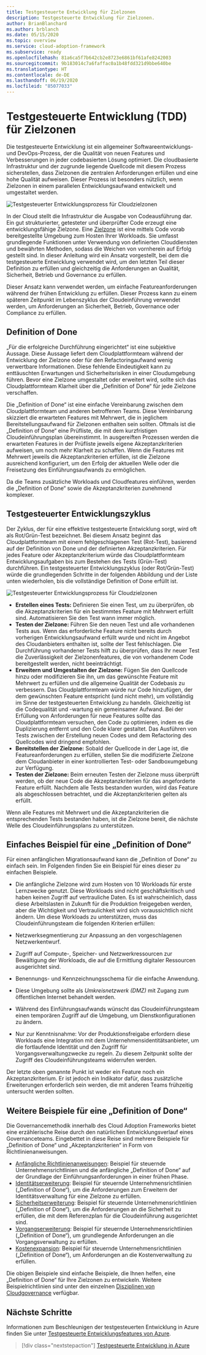 ```yaml
---
title: Testgesteuerte Entwicklung für Zielzonen
description: Testgesteuerte Entwicklung für Zielzonen.
author: BrianBlanchard
ms.author: brblanch
ms.date: 05/15/2020
ms.topic: overview
ms.service: cloud-adoption-framework
ms.subservice: ready
ms.openlocfilehash: 81a6ca5f7b642cb2e8723e6861bf61afe8242003
ms.sourcegitcommit: 9b183014c7a6faffac0a1b48fdd321d9bbe640be
ms.translationtype: HT
ms.contentlocale: de-DE
ms.lasthandoff: 06/19/2020
ms.locfileid: "85077033"
---
```

# <a name="test-driven-development-tdd-for-landing-zones"></a>Testgesteuerte Entwicklung (TDD) für Zielzonen

Die testgesteuerte Entwicklung ist ein allgemeiner Softwareentwicklungs- und DevOps-Prozess, der die Qualität von neuen Features und Verbesserungen in jeder codebasierten Lösung optimiert. Die cloudbasierte Infrastruktur und der zugrunde liegende Quellcode mit diesem Prozess sicherstellen, dass Zielzonen die zentralen Anforderungen erfüllen und eine hohe Qualität aufweisen. Dieser Prozess ist besonders nützlich, wenn Zielzonen in einem parallelen Entwicklungsaufwand entwickelt und umgestaltet werden.

![Testgesteuerter Entwicklungsprozess für Cloudzielzonen](../../_images/ready/test-driven-development-process.png)

In der Cloud stellt die Infrastruktur die Ausgabe von Codeausführung dar. Ein gut strukturierter, getesteter und überprüfter Code erzeugt eine entwicklungsfähige Zielzone. Eine [Zielzone](../landing-zone/index.md) ist eine mittels Code vorab bereitgestellte Umgebung zum Hosten Ihrer Workloads. Sie umfasst grundlegende Funktionen unter Verwendung von definierten Clouddiensten und bewährten Methoden, sodass die Weichen von vornherein auf Erfolg gestellt sind. In dieser Anleitung wird ein Ansatz vorgestellt, bei dem die testgesteuerte Entwicklung verwendet wird, um den letzten Teil dieser Definition zu erfüllen und gleichzeitig die Anforderungen an Qualität, Sicherheit, Betrieb und Governance zu erfüllen.

Dieser Ansatz kann verwendet werden, um einfache Featureanforderungen während der frühen Entwicklung zu erfüllen. Dieser Prozess kann zu einem späteren Zeitpunkt im Lebenszyklus der Cloudeinführung verwendet werden, um Anforderungen an Sicherheit, Betrieb, Governance oder Compliance zu erfüllen.

## <a name="definition-of-done"></a>Definition of Done

„Für die erfolgreiche Durchführung eingerichtet“ ist eine subjektive Aussage. Diese Aussage liefert dem Cloudplattformteam während der Entwicklung der Zielzone oder für den Refactoringaufwand wenig verwertbare Informationen. Diese fehlende Eindeutigkeit kann zu enttäuschten Erwartungen und Sicherheitsrisiken in einer Cloudumgebung führen. Bevor eine Zielzone umgestaltet oder erweitert wird, sollte sich das Cloudplattformteam Klarheit über die „Definition of Done“ für jede Zielzone verschaffen.

Die „Definition of Done“ ist eine einfache Vereinbarung zwischen dem Cloudplattformteam und anderen betroffenen Teams. Diese Vereinbarung skizziert die erwarteten Features mit Mehrwert, die in jeglichem Bereitstellungsaufwand für Zielzonen enthalten sein sollten. Oftmals ist die „Definition of Done“ eine Prüfliste, die mit dem kurzfristigen Cloudeinführungsplan übereinstimmt. In ausgereiften Prozessen werden die erwarteten Features in der Prüfliste jeweils eigene Akzeptanzkriterien aufweisen, um noch mehr Klarheit zu schaffen. Wenn die Features mit Mehrwert jeweils die Akzeptanzkriterien erfüllen, ist die Zielzone ausreichend konfiguriert, um den Erfolg der aktuellen Welle oder die Freisetzung des Einführungsaufwands zu ermöglichen.

Da die Teams zusätzliche Workloads und Cloudfeatures einführen, werden die „Definition of Done“ sowie die Akzeptanzkriterien zunehmend komplexer.

## <a name="test-driven-development-cycle"></a>Testgesteuerter Entwicklungszyklus

Der Zyklus, der für eine effektive testgesteuerte Entwicklung sorgt, wird oft als Rot/Grün-Test bezeichnet. Bei diesem Ansatz beginnt das Cloudplattformteam mit einem fehlgeschlagenen Test (Rot-Test), basierend auf der Definition von Done und der definierten Akzeptanzkriterien. Für jedes Feature oder Akzeptanzkriterium würde das Cloudplattformteam Entwicklungsaufgaben bis zum Bestehen des Tests (Grün-Test) durchführen. Ein testgesteuerter Entwicklungszyklus (oder Rot/Grün-Test) würde die grundlegenden Schritte in der folgenden Abbildung und der Liste unten wiederholen, bis die vollständige Definition of Done erfüllt ist.

![Testgesteuerter Entwicklungsprozess für Cloudzielzonen](../../_images/ready/test-driven-development-process.png)

- **Erstellen eines Tests:** Definieren Sie einen Test, um zu überprüfen, ob die Akzeptanzkriterien für ein bestimmtes Feature mit Mehrwert erfüllt sind. Automatisieren Sie den Test wann immer möglich.
- **Testen der Zielzone:** Führen Sie den neuen Test und alle vorhandenen Tests aus. Wenn das erforderliche Feature nicht bereits durch vorherigen Entwicklungsaufwand erfüllt wurde und nicht im Angebot des Cloudanbieters enthalten ist, sollte der Test fehlschlagen. Die Durchführung vorhandener Tests hilft zu überprüfen, dass Ihr neuer Test die Zuverlässigkeit der Zielzonenfeatures, die von vorhandenem Code bereitgestellt werden, nicht beeinträchtigt.
- **Erweitern und Umgestalten der Zielzone:** Fügen Sie den Quellcode hinzu oder modifizieren Sie ihn, um das gewünschte Feature mit Mehrwert zu erfüllen und die allgemeine Qualität der Codebasis zu verbessern. Das Cloudplattformteam würde nur Code hinzufügen, der dem gewünschten Feature entspricht (und nicht mehr), um vollständig im Sinne der testgesteuerten Entwicklung zu handeln. Gleichzeitig ist die Codequalität und -wartung ein gemeinsamer Aufwand. Bei der Erfüllung von Anforderungen für neue Features sollte das Cloudplattformteam versuchen, den Code zu optimieren, indem es die Duplizierung entfernt und den Code klarer gestaltet. Das Ausführen von Tests zwischen der Erstellung neuen Codes und dem Refactoring des Quellcodes wird dringend empfohlen.
- **Bereitstellen der Zielzone:** Sobald der Quellcode in der Lage ist, die Featureanforderungen zu erfüllen, stellen Sie die modifizierte Zielzone dem Cloudanbieter in einer kontrollierten Test- oder Sandboxumgebung zur Verfügung.
- **Testen der Zielzone:** Beim erneuten Testen der Zielzone muss überprüft werden, ob der neue Code die Akzeptanzkriterien für das angeforderte Feature erfüllt. Nachdem alle Tests bestanden wurden, wird das Feature als abgeschlossen betrachtet, und die Akzeptanzkriterien gelten als erfüllt.

Wenn alle Features mit Mehrwert und die Akzeptanzkriterien die entsprechenden Tests bestanden haben, ist die Zielzone bereit, die nächste Welle des Cloudeinführungsplans zu unterstützen.

## <a name="simple-example-of-a-definition-of-done"></a>Einfaches Beispiel für eine „Definition of Done“

Für einen anfänglichen Migrationsaufwand kann die „Definition of Done“ zu einfach sein. Im Folgenden finden Sie ein Beispiel für eines dieser zu einfachen Beispiele.

- Die anfängliche Zielzone wird zum Hosten von 10 Workloads für erste Lernzwecke genutzt. Diese Workloads sind nicht geschäftskritisch und haben keinen Zugriff auf vertrauliche Daten. Es ist wahrscheinlich, dass diese Arbeitslasten in Zukunft für die Produktion freigegeben werden, aber die Wichtigkeit und Vertraulichkeit wird sich voraussichtlich nicht ändern. Um diese Workloads zu unterstützen, muss das Cloudeinführungsteam die folgenden Kriterien erfüllen:

- Netzwerksegmentierung zur Anpassung an den vorgeschlagenen Netzwerkentwurf.
- Zugriff auf Compute-, Speicher- und Netzwerkressourcen zur Bewältigung der Workloads, die auf die Ermittlung digitaler Ressourcen ausgerichtet sind.
- Benennungs- und Kennzeichnungsschema für die einfache Anwendung.
- Diese Umgebung sollte als _Umkreisnetzwerk (DMZ)_ mit Zugang zum öffentlichen Internet behandelt werden.
- Während des Einführungsaufwands wünscht das Cloudeinführungsteam einen temporären Zugriff auf die Umgebung, um Dienstkonfigurationen zu ändern.
- Nur zur Kenntnisnahme: Vor der Produktionsfreigabe erfordern diese Workloads eine Integration mit dem Unternehmensidentitätsanbieter, um die fortlaufende Identität und den Zugriff für Vorgangsverwaltungzwecke zu regeln. Zu diesem Zeitpunkt sollte der Zugriff des Cloudeinführungsteams widerrufen werden.

Der letzte oben genannte Punkt ist weder ein Feature noch ein Akzeptanzkriterium. Er ist jedoch ein Indikator dafür, dass zusätzliche Erweiterungen erforderlich sein werden, die mit anderen Teams frühzeitig untersucht werden sollten.

## <a name="additional-examples-of-a-definition-of-done"></a>Weitere Beispiele für eine „Definition of Done“

Die Governancemethodik innerhalb des Cloud Adoption Frameworks bietet eine erzählerische Reise durch den natürlichen Entwicklungsverlauf eines Governanceteams. Eingebettet in diese Reise sind mehrere Beispiele für „Definition of Done“ und „Akzeptanzkriterien“ in Form von Richtlinienanweisungen.

- [Anfängliche Richtlinienanweisungen](../../govern/guides/complex/initial-corporate-policy.md#policy-statements): Beispiel für steuernde Unternehmensrichtlinien und die anfängliche „Definition of Done“ auf der Grundlage der Einführungsanforderungen in einer frühen Phase.
- [Identitätserweiterung](../../govern/guides/complex/identity-baseline-improvement.md#incremental-improvement-of-the-policy-statements): Beispiel für steuernde Unternehmensrichtlinien („Definition of Done“), um die Anforderungen zum Erweitern der Identitätsverwaltung für eine Zielzone zu erfüllen.
- [Sicherheitserweiterung](../../govern/guides/complex/security-baseline-improvement.md#incremental-improvement-of-the-policy-statements): Beispiel für steuernde Unternehmensrichtlinien („Definition of Done“), um die Anforderungen an die Sicherheit zu erfüllen, die mit dem Referenzplan für die Cloudeinführung ausgerichtet sind.
- [Vorgangserweiterung](../../govern/guides/complex/resource-consistency-improvement.md#incremental-improvement-of-the-policy-statements): Beispiel für steuernde Unternehmensrichtlinien („Definition of Done“), um grundlegende Anforderungen an die Vorgangsverwaltung zu erfüllen.
- [Kostenexpansion](../../govern/guides/complex/cost-management-improvement.md#changes-to-the-policy-statements): Beispiel für steuernde Unternehmensrichtlinien („Definition of Done“), um Anforderungen an die Kostenverwaltung zu erfüllen.

Die obigen Beispiele sind einfache Beispiele, die Ihnen helfen, eine „Definition of Done“ für Ihre Zielzonen zu entwickeln. Weitere Beispielrichtlinien sind unter den einzelnen [Disziplinen von Cloudgovernance](../../govern/governance-disciplines.md) verfügbar.

## <a name="next-steps"></a>Nächste Schritte

Informationen zum Beschleunigen der testgesteuerten Entwicklung in Azure finden Sie unter [Testgesteuerte Entwicklungsfeatures von Azure](./azure-test-driven-development.md).

> [!div class="nextstepaction"]
> [Testgesteuerte Entwicklung in Azure](./azure-test-driven-development.md)
